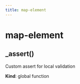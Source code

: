 ```yaml
---
title: map-element
---
```


# map-element

<a name="_assert"></a>

## \_assert()
Custom assert for local validation

**Kind**: global function  
